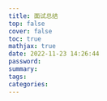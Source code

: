 ```yaml
---
title: 面试总结
top: false
cover: false
toc: true
mathjax: true
date: 2022-11-23 14:26:44
password:
summary:
tags:
categories:
---
```

